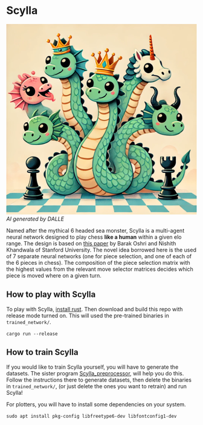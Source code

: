# Scylla
![Scylla Graphic](Scylla.png)
*AI generated by DALLE*

Named after the mythical 6 headed sea monster, Scylla is a multi-agent neural network designed to play chess **like a human** within a given elo range. The design is based on [this paper](https://cs231n.stanford.edu/reports/2015/pdfs/ConvChess.pdf) by Barak Oshri and Nishith Khandwala of Stanford University. The novel idea borrowed here is the used of 7 separate neural networks (one for piece selection, and one of each of the 6 pieces in chess). The composition of the piece selection matrix with the highest values from the relevant move selector matrices decides which piece is moved where on a given turn.

## How to play with Scylla
To play with Scylla, [install rust](https://www.rust-lang.org/tools/install). Then download and build this repo with release mode turned on. This will used the pre-trained binaries in `trained_network/`.

```
cargo run --release
```

## How to train Scylla
If you would like to train Scylla yourself, you will have to generate the datasets. The sister program [Scylla_preprocessor](https://github.com/Nianzu/Scylla_preprocessor), will help you do this. Follow the instructions there to generate datasets, then delete the binaries in `trained_network/`, (or just delete the ones you want to retrain) and run Scylla!

For plotters, you will have to install some dependencies on your system.
```
sudo apt install pkg-config libfreetype6-dev libfontconfig1-dev
```

